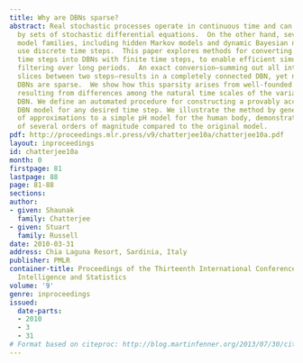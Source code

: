 ```yaml
---
title: Why are DBNs sparse?
abstract: Real stochastic processes operate in continuous time and can be modeled
  by sets of stochastic differential equations.  On the other hand, several popular
  model families, including hidden Markov models and dynamic Bayesian networks (DBNs),
  use discrete time steps.  This paper explores methods for converting DBNs with infinitesimal
  time steps into DBNs with finite time steps, to enable efficient simulation and
  filtering over long periods.  An exact conversion—summing out all intervening time
  slices between two steps—results in a completely connected DBN, yet nearly all human-constructed
  DBNs are sparse.  We show how this sparsity arises from well-founded approximations
  resulting from differences among the natural time scales of the variables in the
  DBN. We define an automated procedure for constructing a provably accurate, approximate
  DBN model for any desired time step. We illustrate the method by generating a series
  of approximations to a simple pH model for the human body, demonstrating speedups
  of several orders of magnitude compared to the original model.
pdf: http://proceedings.mlr.press/v9/chatterjee10a/chatterjee10a.pdf
layout: inproceedings
id: chatterjee10a
month: 0
firstpage: 81
lastpage: 88
page: 81-88
sections: 
author:
- given: Shaunak
  family: Chatterjee
- given: Stuart
  family: Russell
date: 2010-03-31
address: Chia Laguna Resort, Sardinia, Italy
publisher: PMLR
container-title: Proceedings of the Thirteenth International Conference on Artificial
  Intelligence and Statistics
volume: '9'
genre: inproceedings
issued:
  date-parts:
  - 2010
  - 3
  - 31
# Format based on citeproc: http://blog.martinfenner.org/2013/07/30/citeproc-yaml-for-bibliographies/
---
```

